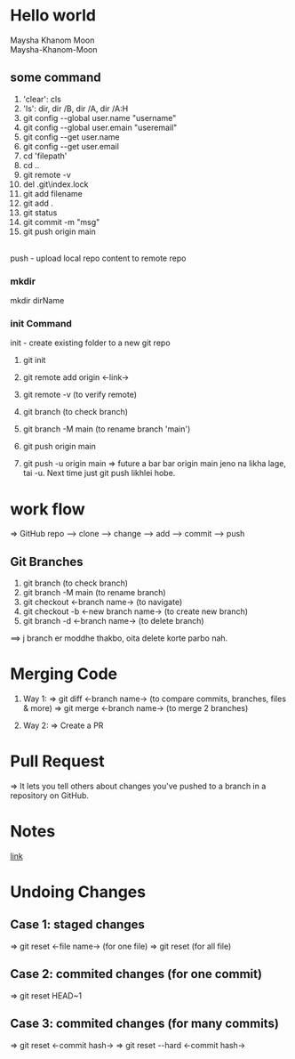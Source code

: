 # Hello world

Maysha Khanom Moon
<br>
Maysha-Khanom-Moon


## some command

1. 'clear': cls
2. 'ls': dir, dir /B, dir /A, dir /A:H
3. git config --global user.name "username"
4. git config --global user.emain "useremail"
5. git config --get user.name
6. git config --get user.email
7. cd 'filepath'
8. cd ..
9. git remote -v
10. del .git\index.lock
11. git add filename
12. git add .
13. git status
14. git commit -m "msg"
15. git push origin main
<br>
push - upload local repo content to remote repo
<br>

### mkdir
mkdir dirName

### init Command
init - create existing folder to a new git repo
<br>

1. git init
2. git remote add origin <-link->
3. git remote -v (to verify remote)
4. git branch (to check branch)
5. git branch -M main (to rename branch 'main')
6. git push origin main

7. git push -u origin main
=> future a bar bar origin main jeno na likha lage, tai -u. Next time just git push likhlei hobe.


# work flow
=> GitHub repo --> clone --> change --> add --> commit --> push

## Git Branches
1. git branch (to check branch)
2. git branch -M main (to rename branch)
3. git checkout <-branch name-> (to navigate)
4. git checkout -b <-new branch name-> (to create new branch)
5. git branch -d <-branch name-> (to delete branch)

==> j branch er moddhe thakbo, oita delete korte parbo nah.

# Merging Code

1. Way 1:
    => git diff <-branch name-> (to compare commits, branches, files & more)
    => git merge <-branch name-> (to merge 2 branches)

2. Way 2:
    => Create a PR


# Pull Request
=> It lets you tell others about changes you've pushed to a branch in a repository on GitHub.


# Notes
[link](https://www.apnacollege.in/notes)


# Undoing Changes
<h2>Case 1: staged changes</h2>
    => git reset <-file name-> (for one file)
    => git reset (for all file)


<h2>Case 2: commited changes (for one commit)</h2>
    => git reset HEAD~1

<h2>Case 3: commited changes (for many commits) </h2>
    => git reset <-commit hash->
    => git reset --hard <-commit hash->